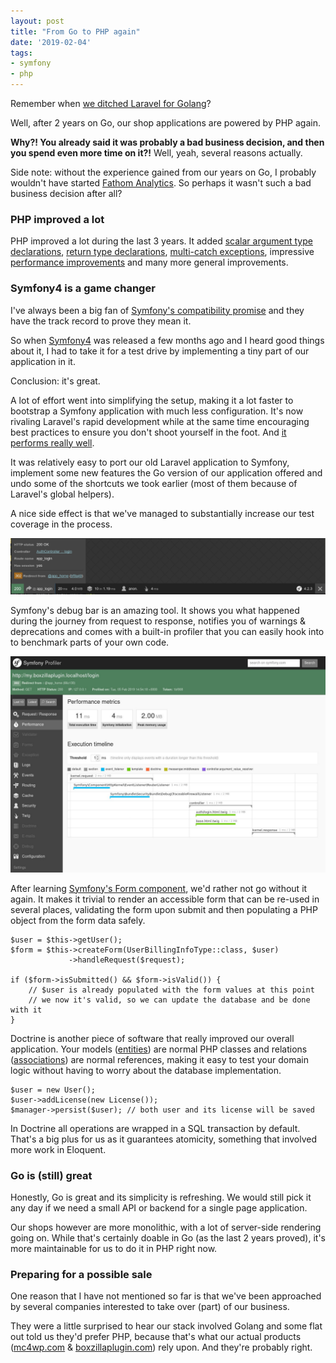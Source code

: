 ```yaml
---
layout: post
title: "From Go to PHP again"
date: '2019-02-04'
tags:
- symfony
- php
---
```


Remember when [we ditched Laravel for Golang](/laravel-to-golang/)?

Well, after 2 years on Go, our shop applications are powered by PHP again.

**Why?! You already said it was probably a bad business decision, and then you spend even more time on it?!** Well, yeah, several reasons actually.

<div class="well italic">
Side note: without the experience gained from our years on Go, I probably wouldn't have started <a href="https://usefathom.com/">Fathom Analytics</a>. So perhaps it wasn't such a bad business decision after all?
</div>

### PHP improved a lot

PHP improved a lot during the last 3 years. It added [scalar argument type declarations](https://secure.php.net/manual/en/functions.arguments.php#functions.arguments.type-declaration), [return type declarations](https://secure.php.net/manual/en/functions.returning-values.php#functions.returning-values.type-declaration), [multi-catch exceptions](https://wiki.php.net/rfc/multiple-catch), impressive [performance improvements](http://www.zend.com/en/resources/php7_infographic) and many more general improvements. 

### Symfony4 is a game changer

I've always been a big fan of [Symfony's compatibility promise](https://symfony.com/doc/current/contributing/code/bc.html) and they have the track record to prove they mean it.  

So when [Symfony4](https://symfony.com/4) was released a few months ago and I heard good things about it, I had to take it for a test drive by implementing a tiny part of our application in it.

Conclusion: it's great.

A lot of effort went into simplifying the setup, making it a lot faster to bootstrap a Symfony application with much less configuration. It's now rivaling Laravel's rapid development while at the same time encouraging best practices to ensure you don't shoot yourself in the foot. And [it performs really well](http://www.phpbenchmarks.com/en/).

It was relatively easy to port our old Laravel application to Symfony, implement some new features the Go version of our application offered and undo some of the shortcuts we took earlier (most of them because of Laravel's global helpers). 

A nice side effect is that we've managed to substantially increase our test coverage in the process.

![Symfony's debug bar](/media/2019/symfony-debug-bar.png)

Symfony's debug bar is an amazing tool. It shows you what happened during the journey from request to response, notifies you of warnings & deprecations and comes with a built-in profiler that you can easily hook into to benchmark parts of your own code.

![Symfony's profiler](/media/2019/symfony-profiler.jpg)

After learning [Symfony's Form component](https://symfony.com/doc/current/forms.html), we'd rather not go without it again. It makes it trivial to render an accessible form that can be re-used in several places, validating the form upon submit and then populating a PHP object from the form data safely.

```php?start_inline=1
$user = $this->getUser();
$form = $this->createForm(UserBillingInfoType::class, $user)
             ->handleRequest($request);

if ($form->isSubmitted() && $form->isValid()) {
    // $user is already populated with the form values at this point
    // we now it's valid, so we can update the database and be done with it
}
```

Doctrine is another piece of software that really improved our overall application. Your models ([entities](https://www.doctrine-project.org/projects/doctrine-orm/en/latest/reference/basic-mapping.html#basic-mapping)) are normal PHP classes and relations ([associations](https://www.doctrine-project.org/projects/doctrine-orm/en/latest/reference/working-with-associations.html#working-with-associations)) are normal references, making it easy to test your domain logic without having to worry about the database implementation.

```php?start_inline=1
$user = new User();
$user->addLicense(new License());
$manager->persist($user); // both user and its license will be saved
```

In Doctrine all operations are wrapped in a SQL transaction by default. That's a big plus for us as it guarantees atomicity, something that involved more work in Eloquent.

### Go is (still) great

Honestly, Go is great and its simplicity is refreshing. We would still pick it any day if we need a small API or backend for a single page application.

Our shops however are more monolithic, with a lot of server-side rendering going on. While that's certainly doable in Go (as the last 2 years proved), it's more maintainable for us to do it in PHP right now. 

### Preparing for a possible sale

One reason that I have not mentioned so far is that we've been approached by several companies interested to take over (part) of our business. 

They were a little surprised to hear our stack involved Golang and some flat out told us they'd prefer PHP, because that's what our actual products ([mc4wp.com](https://mc4wp.com/) & [boxzillaplugin.com](https://boxzillaplugin.com)) rely upon. And they're probably right.



